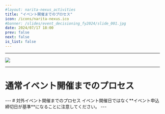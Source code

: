 ```yaml
---
#layout: narita-nexus_activities
title: "イベント開催までのプロセス"
icon: /icons/narita-nexus.ico
#banner: /slides/event_decisioning_fy2024/slide_001.jpg
date: 2024/07/17 18:00
prev: false
next: false
is_list: false
---
```

<script setup>
  import Carousel from '/.vitepress/theme/components/el-plus_carousel.vue';
  import { ref } from 'vue';

  const slide_normal_event = ref ({
    thumb: '/slides/event_decisioning_fy2024/slide_002.jpg',
    list:[
      '/slides/event_decisioning_fy2024/slide_002.jpg',
    ],
  });
  const slide_external_event = ref ({
    thumb: '/slides/event_decisioning_fy2024/slide_003.jpg',
    list:[
      '/slides/event_decisioning_fy2024/slide_003.jpg',
    ],
  });

  import Timeline from'/.vitepress/theme/components/el-plus_timeline.vue';

  const dicision_timelines = ref ([
    {
      timestamp: '毎月1日～10日',
      is_card: false,
      title: '[幹事] 2か月後の体育館予約抽選申込',
      contents:[
        '[幹事] 体育館予約抽選申込',
        '2か月先の利用予定日の抽選となる',
      ],
      hide: false,
      center: true,
      placement: 'top', // 'top' | 'bottom'(default)
      type: 'danger', // 'primary' | 'success' | 'warning' | 'danger' | 'info'
      //color: '#0bbd87',
      size: 'large',
      //icon: SuccessFilled,
      hollow: false,
    },
    {
      timestamp: '毎月13日～17日',
      is_card: true,
      title: '2か月後のイベント開催日希望アンケート(Line)',
      contents:[
        'メンバーは [ 参加できそう or 出来なさそう ] を回答',
      ],
      hide: false,
      center: true,
      placement: 'top', // 'top' | 'bottom'(default)
      type: 'info', // 'primary' | 'success' | 'warning' | 'danger' | 'info'
      //color: '#0bbd87',
      size: 'large',
      //icon: SuccessFilled,
      hollow: false,
    },
    {
      timestamp: '毎月19日',
      is_card: false,
      title: '[幹事] 体育館予約当選の確定処理',
      contents:[
        '[幹事] 体育館予約当選の確定処理',
      ],
      hide: false,
      center: true,
      placement: 'top', // 'top' | 'bottom'(default)
      type: 'danger', // 'primary' | 'success' | 'warning' | 'danger' | 'info'
      //color: '#0bbd87',
      size: 'large',
      //icon: SuccessFilled,
      hollow: false,
    },
    {
      timestamp: '毎月20日',
      is_card: true,
      title: '2か月後のイベント開催日発表',
      contents:[
        'アンケート結果のトップ2日程を開催日とする',
        '本WEBサイト上に掲示',
      ],
      hide: false,
      center: true,
      placement: 'top', // 'top' | 'bottom'(default)
      type: 'info', // 'primary' | 'success' | 'warning' | 'danger' | 'info'
      //color: '#0bbd87',
      size: 'large',
      //icon: SuccessFilled,
      hollow: false,
    },
    {
      timestamp: '毎月2日間くらい',
      is_card: true,
      title: 'Narita Nexus 通常活動',
      contents:[
        'locale: 予約当選した成田市内 市営体育館 [印東, 久住, 中台]',
        'contents: バスケットボール 5on5 をメイン',
      ],
      hide: false,
      center: true,
      placement: 'top', // 'top' | 'bottom'(default)
      type: 'success', // 'primary' | 'success' | 'warning' | 'danger' | 'info'
      //color: '#0bbd87',
      size: 'large',
      //icon: SuccessFilled,
      hollow: false,
    },
  ])

  const external_event_dicision_timelines = ref ([
    {
      timestamp: '～イベント申込1カ月前',
      is_card: true,
      title: '外部主催イベント開催日希望アンケート(Line)',
      contents:[
        'メンバーは [ 参加できそう or 出来なさそう ] を回答',
        '---',
        '「参加できそう」を回答した人は日程確保のための行動をする',
        '「参加できそう」が10人以上で次のステップへ',
      ],
      hide: false,
      center: true,
      placement: 'top', // 'top' | 'bottom'(default)
      type: 'info', // 'primary' | 'success' | 'warning' | 'danger' | 'info'
      //color: '#0bbd87',
      size: 'large',
      //icon: SuccessFilled,
      hollow: false,
    },
    {
      timestamp: '～イベント申込2週間前',
      is_card: true,
      title: 'Nexus参加メンバー確定',
      contents:[
        'メンバーは [ 参加確定 or できれば参加 or 不参加確定 ] を回答',
        '---',
        '「参加確定」を回答した人はこれより先キャンセル不可',
        '「参加確定」が10人以上で次のステップへ',
        '---',
        '「できれば参加」は人数枠が余っていればベンチ入りができる',
        '「不参加確定」は飛び入り参加は基本不可',
      ],
      hide: false,
      center: true,
      placement: 'top', // 'top' | 'bottom'(default)
      type: 'info', // 'primary' | 'success' | 'warning' | 'danger' | 'info'
      //color: '#0bbd87',
      size: 'large',
      //icon: SuccessFilled,
      hollow: false,
    },
    {
      timestamp: 'イベント申込1週間前',
      is_card: true,
      title: '最終ジャッジ',
      contents:[
        '規定人数に達しない場合は辞退',
        '「参加確定」が10人以上で外部主催イベントの参加申し込みをする',
      ],
      hide: false,
      center: true,
      placement: 'top', // 'top' | 'bottom'(default)
      type: 'success', // 'primary' | 'success' | 'warning' | 'danger' | 'info'
      //color: '#0bbd87',
      size: 'large',
      //icon: SuccessFilled,
      hollow: false,
    },
  ])

</script>

---
![](/slides/event_decisioning_fy2024/slide_001.jpg)

---
# 通常イベント開催までのプロセス

<Carousel :carousels="slide_normal_event"/>

<Timeline :timelines="dicision_timelines"/>
---
# 対外イベント開催までのプロセス

<Carousel :carousels="slide_external_event"/>
イベント開催日ではなく**イベント申込締切日が基準**になることに注意してください。

<Timeline :timelines="external_event_dicision_timelines"/>
---